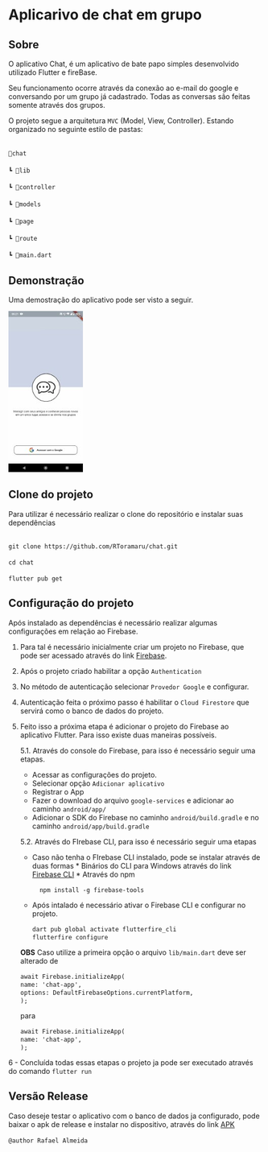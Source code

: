 
# Aplicarivo de chat em grupo

  

## Sobre

  

O aplicativo Chat, é um aplicativo de bate papo simples desenvolvido utilizado Flutter e fireBase.

Seu funcionamento ocorre através da conexão ao e-mail do google e conversando por um grupo já cadastrado. Todas as conversas são feitas somente através dos grupos.

  
  

O projeto segue a arquitetura ``MVC`` (Model, View, Controller). Estando organizado no seguinte estilo de pastas:

  
  

```bash

📁chat

┗ 📁lib

┗ 📁controller

┗ 📁models

┗ 📁page

┗ 📁route

┗ 📜main.dart

```

  
  

## Demonstração

  
  

Uma demostração do aplicativo pode ser visto a seguir.

  
  

![](screen/demonstracao.gif)

  
  

## Clone do projeto

  
  

Para utilizar é necessário realizar o clone do repositório e instalar suas dependências

  
  

```

git clone https://github.com/RToramaru/chat.git

cd chat

flutter pub get

```

  
  

## Configuração do projeto

  

Após instalado as dependências é necessário realizar algumas configurações em relação ao Firebase.

  
  

1. Para tal é necessário inicialmente criar um projeto no Firebase, que pode ser acessado através do link [Firebase](https://console.firebase.google.com/).

  
  

2. Após o projeto criado habilitar a opção ``Authentication``

  
  

3. No método de autenticação selecionar ``Provedor Google`` e configurar.

  
  

4. Autenticação feita o próximo passo é habilitar o ``Cloud Firestore`` que servirá como o banco de dados do projeto.

  
  

5. Feito isso a próxima etapa é adicionar o projeto do Firebase ao aplicativo Flutter. Para isso existe duas maneiras possíveis.

	5.1. Através do console do Firebase, para isso é necessário seguir uma etapas.
	* Acessar as configurações do projeto.
	* Selecionar opção ``Adicionar aplicativo``
	* Registrar o App
	* Fazer o download do arquivo ``google-services`` e adicionar ao caminho ``android/app/``
	* Adicionar o SDK do Firebase no caminho ``android/build.gradle`` e no caminho ``android/app/build.gradle``
	
	5.2. Através do FIrebase CLI, para isso é necessário seguir uma etapas
	* Caso não tenha o FIrebase CLI instalado, pode se instalar através de duas formas
			* Binários do CLI para Windows através do link [Firebase CLI](https://firebase.tools/bin/win/instant/latest)
			* Através do npm

			npm install -g firebase-tools

	* Após intalado é necessário ativar o Firebase CLI e configurar no projeto.

		```
		dart pub global activate flutterfire_cli
		flutterfire configure
		```
	**OBS** Caso utilize a primeira opção o arquivo ``lib/main.dart`` deve ser alterado de
	```
	await Firebase.initializeApp(
	name: 'chat-app',
	options: DefaultFirebaseOptions.currentPlatform,
	);
	```
	para

	```
	await Firebase.initializeApp(
	name: 'chat-app',
	);
	```


6 - Concluída todas essas etapas o projeto ja pode ser executado através do comando ``flutter run``

  
  
  
## Versão Release

  

Caso deseje testar o aplicativo com o banco de dados ja configurado, pode baixar o apk de release e instalar no dispositivo, através do link [APK](https://github.com/RToramaru/chat/releases/download/app-use/chat.apk)

  

``@author Rafael Almeida``
